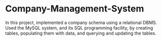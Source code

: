 # Company-Management-System
In this project, implemented a company schema using a relational DBMS. Used the MySQL system, and its SQL programming facility, by creating tables, populating them with data, and querying and updating the tables. 

